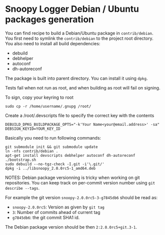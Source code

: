 # Snoopy Logger Debian / Ubuntu packages generation #

You can find recipe to build a Debian/Ubuntu package in
`contrib/debian`. You first need to symlink the `contrib/debian` to the
project root directory. You also need to install all build dependencies:

- debuild
- debhelper
- autoconf
- dh-autoreconf

The package is built into parent directory. You can install it using `dpkg`.

Tests fail when not run as root, and when building as root will fail on signing.

To sign, copy your keyring to root

    sudo cp -r /home/username/.gnupg /root/

Create a /root/.devscripts file to specify the correct key with the contents

    DEBUILD_DPKG_BUILDPACKAGE_OPTS="-k'Your Name<your@email.address>' -sa"
    DEBSIGN_KEYID=YOUR_KEY_ID

Basically you need to run following commands:

    git submodule init && git submodule update
    ln -nfs contrib/debian .
    apt-get install devscripts debhelper autoconf dh-autoreconf
    ./bootstrap.sh
    sudo debuild --no-tgz-check -I.git -i'\.git/'
    dpkg -i ../libsnoopy_2.0.0rc5-1_amd64.deb


NOTES: Debian package versionning is tricky when working on git
repositories. You can keep track on per-commit version number using `git
describe --tags`.

For example the git version `snoopy-2.0.0rc5-3-g7845db6` should be read as:

- `snoopy-2.0.0rc5`: Version as given by `git tag`
- `3`: Number of commits ahead of current tag
- `g7845db6`: the git commit SHA1 id.

The Debian package version should be then `2:2.0.0rc5+git.3-1`.
